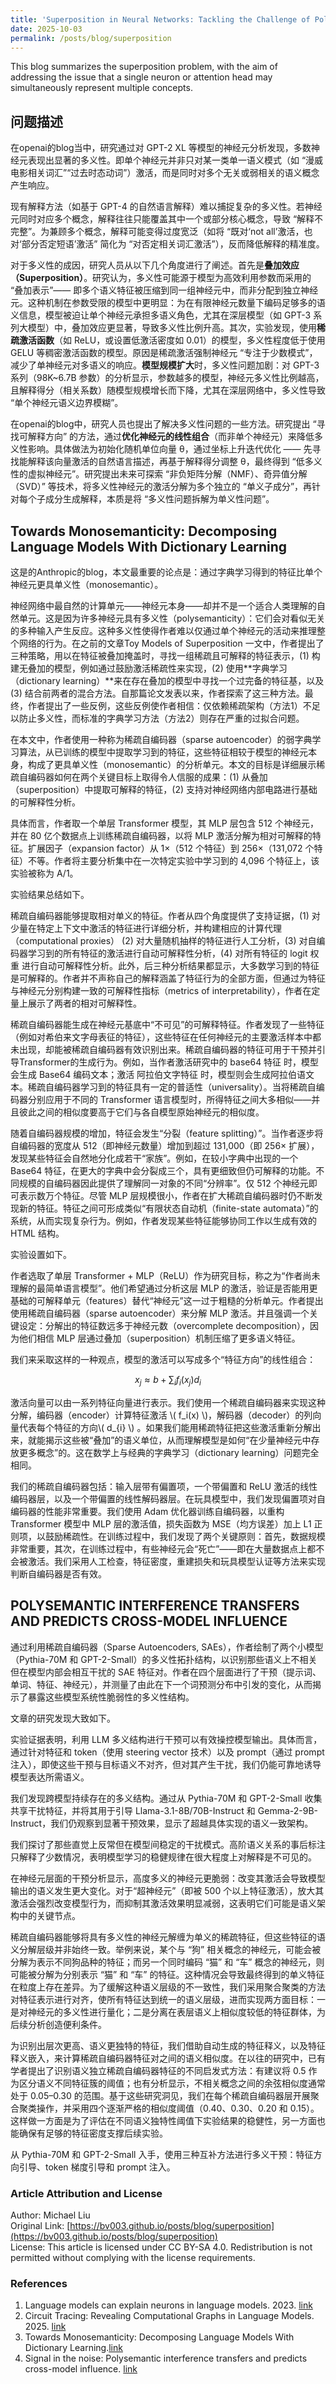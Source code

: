 ```yaml
---
title: 'Superposition in Neural Networks: Tackling the Challenge of Polysemantic Neurons'
date: 2025-10-03
permalink: /posts/blog/superposition
---
```


This blog summarizes the superposition problem, with the aim of addressing the issue that a single neuron or attention head may simultaneously represent multiple concepts.

<!-- excerpt -->

## 问题描述
在openai的blog当中，研究通过对 GPT-2 XL 等模型的神经元分析发现，多数神经元表现出显著的多义性。即单个神经元并非只对某一类单一语义模式（如 “漫威电影相关词汇”“过去时态动词”）激活，而是同时对多个无关或弱相关的语义概念产生响应。

现有解释方法（如基于 GPT-4 的自然语言解释）难以捕捉复杂的多义性。若神经元同时对应多个概念，解释往往只能覆盖其中一个或部分核心概念，导致 “解释不完整”。为兼顾多个概念，解释可能变得过度宽泛（如将 “既对‘not all’激活，也对‘部分否定短语’激活” 简化为 “对否定相关词汇激活”），反而降低解释的精准度。

对于多义性的成因，研究人员从以下几个角度进行了阐述。首先是**叠加效应（Superposition）**。研究认为，多义性可能源于模型为高效利用参数而采用的 “叠加表示”—— 即多个语义特征被压缩到同一组神经元中，而非分配到独立神经元。这种机制在参数受限的模型中更明显：为在有限神经元数量下编码足够多的语义信息，模型被迫让单个神经元承担多语义角色，尤其在深层模型（如 GPT-3 系列大模型）中，叠加效应更显著，导致多义性比例升高。其次，实验发现，使用**稀疏激活函数**（如 ReLU，或设置低激活密度如 0.01）的模型，多义性程度低于使用 GELU 等稠密激活函数的模型。原因是稀疏激活强制神经元 “专注于少数模式”，减少了单神经元对多语义的响应。**模型规模扩大**时，多义性问题加剧：对 GPT-3 系列（98K~6.7B 参数）的分析显示，参数越多的模型，神经元多义性比例越高，且解释得分（相关系数）随模型规模增长而下降，尤其在深层网络中，多义性导致 “单个神经元语义边界模糊”。

在openai的blog中，研究人员也提出了解决多义性问题的一些方法。研究提出 “寻找可解释方向” 的方法，通过**优化神经元的线性组合**（而非单个神经元）来降低多义性影响。具体做法为初始化随机单位向量 θ，通过坐标上升迭代优化 —— 先寻找能解释该向量激活的自然语言描述，再基于解释得分调整 θ，最终得到 “低多义性的虚拟神经元”。研究提出未来可探索 “非负矩阵分解（NMF）、奇异值分解（SVD）” 等技术，将多义性神经元的激活分解为多个独立的 “单义子成分”，再针对每个子成分生成解释，本质是将 “多义性问题拆解为单义性问题”。



## Towards Monosemanticity: Decomposing Language Models With Dictionary Learning

这是的Anthropic的blog，本文最重要的论点是：通过字典学习得到的特征比单个神经元更具单义性（monosemantic）。

神经网络中最自然的计算单元——神经元本身——却并不是一个适合人类理解的自然单元。这是因为许多神经元具有多义性（polysemanticity）：它们会对看似无关的多种输入产生反应。这种多义性使得作者难以仅通过单个神经元的活动来推理整个网络的行为。在之前的文章Toy Models of Superposition 一文中，作者提出了三种策略，用以在特征被叠加掩盖时，寻找一组稀疏且可解释的特征表示，(1) 构建无叠加的模型，例如通过鼓励激活稀疏性来实现，(2) 使用**字典学习（dictionary learning）**来在存在叠加的模型中寻找一个过完备的特征基，以及 (3) 结合前两者的混合方法。自那篇论文发表以来，作者探索了这三种方法。最终，作者提出了一些反例，这些反例使作者相信：仅依赖稀疏架构（方法1）不足以防止多义性，而标准的字典学习方法（方法2）则存在严重的过拟合问题。

在本文中，作者使用一种称为稀疏自编码器（sparse autoencoder）的弱字典学习算法，从已训练的模型中提取学习到的特征，这些特征相较于模型的神经元本身，构成了更具单义性（monosemantic）的分析单元。本文的目标是详细展示稀疏自编码器如何在两个关键目标上取得令人信服的成果：(1) 从叠加（superposition）中提取可解释的特征，(2) 支持对神经网络内部电路进行基础的可解释性分析。

具体而言，作者取一个单层 Transformer 模型，其 MLP 层包含 512 个神经元，并在 80 亿个数据点上训练稀疏自编码器，以将 MLP 激活分解为相对可解释的特征。扩展因子（expansion factor）从 1×（512 个特征）到 256×（131,072 个特征）不等。作者将主要分析集中在一次特定实验中学习到的 4,096 个特征上，该实验被称为 A/1。

实验结果总结如下。

稀疏自编码器能够提取相对单义的特征。作者从四个角度提供了支持证据，(1) 对少量在特定上下文中激活的特征进行详细分析，并构建相应的计算代理（computational proxies）
(2) 对大量随机抽样的特征进行人工分析，(3) 对自编码器学习到的所有特征的激活进行自动可解释性分析，(4) 对所有特征的 logit 权重 进行自动可解释性分析。此外，后三种分析结果都显示，大多数学习到的特征是可解释的。作者并不声称自己的解释涵盖了特征行为的全部方面，但通过为特征与神经元分别构建一致的可解释性指标（metrics of interpretability），作者在定量上展示了两者的相对可解释性。

稀疏自编码器能生成在神经元基底中“不可见”的可解释特征。作者发现了一些特征（例如对希伯来文字母表征的特征），这些特征在任何神经元的主要激活样本中都未出现，却能被稀疏自编码器有效识别出来。稀疏自编码器的特征可用于干预并引导Transformer的生成行为。例如，当作者激活研究中的 base64 特征 时，模型会生成 Base64 编码文本；激活 阿拉伯文字特征 时，模型则会生成阿拉伯语文本。稀疏自编码器学习到的特征具有一定的普适性（universality）。当将稀疏自编码器分别应用于不同的 Transformer 语言模型时，所得特征之间大多相似——并且彼此之间的相似度要高于它们与各自模型原始神经元的相似度。

随着自编码器规模的增加，特征会发生“分裂（feature splitting）”。当作者逐步将自编码器的宽度从 512（即神经元数量）增加到超过 131,000（即 256× 扩展），发现某些特征会自然地分化成若干“家族”。例如，在较小字典中出现的一个 Base64 特征，在更大的字典中会分裂成三个，具有更细致但仍可解释的功能。不同规模的自编码器因此提供了理解同一对象的不同“分辨率”。仅 512 个神经元即可表示数万个特征。尽管 MLP 层规模很小，作者在扩大稀疏自编码器时仍不断发现新的特征。特征之间可形成类似“有限状态自动机（finite-state automata）”的系统，从而实现复杂行为。例如，作者发现某些特征能够协同工作以生成有效的 HTML 结构。

实验设置如下。

作者选取了单层 Transformer + MLP（ReLU）作为研究目标，称之为“作者尚未理解的最简单语言模型”。他们希望通过分析这层 MLP 的激活，验证是否能用更基础的可解释单元（features）替代“神经元”这一过于粗糙的分析单元。作者提出使用稀疏自编码器（sparse autoencoder）来分解 MLP 激活。并且强调一个关键设定：分解出的特征数远多于神经元数（overcomplete decomposition），因为他们相信 MLP 层通过叠加（superposition）机制压缩了更多语义特征。

我们来采取这样的一种观点，模型的激活可以写成多个“特征方向”的线性组合：

$$ x_j \approx b + \sum_{i} f_i(x_j) d_i $$

激活向量可以由一系列特征向量进行表示。我们使用一个稀疏自编码器来实现这种分解，编码器（encoder）计算特征激活 \\( f_i(x) \\)，解码器（decoder）的列向量代表每个特征的方向\\( d_{i} \\) 。如果我们能用稀疏特征把这些激活重新分解出来，就能揭示这些被“叠加”的语义单位，从而理解模型是如何“在少量神经元中存放更多概念”的。这在数学上与经典的字典学习（dictionary learning）问题完全相同。

我们的稀疏自编码器包括：输入层带有偏置项，一个带偏置和 ReLU 激活的线性编码器层，以及一个带偏置的线性解码器层。在玩具模型中，我们发现偏置项对自编码器的性能非常重要。我们使用 Adam 优化器训练自编码器，以重构 Transformer 模型中 MLP 层的激活值，损失函数为 MSE（均方误差）加上 L1 正则项，以鼓励稀疏性。在训练过程中，我们发现了两个关键原则：首先，数据规模非常重要，其次，在训练过程中，有些神经元会“死亡”——即在大量数据点上都不会被激活。我们采用人工检查，特征密度，重建损失和玩具模型认证等方法来实现判断自编码器是否有效。

## POLYSEMANTIC INTERFERENCE  TRANSFERS AND PREDICTS CROSS-MODEL INFLUENCE

通过利用稀疏自编码器（Sparse Autoencoders, SAEs），作者绘制了两个小模型（Pythia-70M 和 GPT-2-Small）的多义性拓扑结构，以识别那些语义上不相关但在模型内部会相互干扰的 SAE 特征对。作者在四个层面进行了干预（提示词、单词、特征、神经元），并测量了由此在下一个词预测分布中引发的变化，从而揭示了暴露这些模型系统性脆弱性的多义性结构。

文章的研究发现大致如下。

实验证据表明，利用 LLM 多义结构进行干预可以有效操控模型输出。具体而言，通过针对特征和 token（使用 steering vector 技术）以及 prompt（通过 prompt 注入），即使这些干预与目标语义不对齐，但对其产生干扰，我们仍能可靠地诱导模型表达所需语义。

我们发现跨模型持续存在的多义结构。通过从 Pythia-70M 和 GPT-2-Small 收集共享干扰特征，并将其用于引导 Llama-3.1-8B/70B-Instruct 和 Gemma-2-9B-Instruct，我们仍观察到显著干预效果，显示了超越具体实现的语义一致架构。

我们探讨了那些直觉上反常但在模型间稳定的干扰模式。高阶语义关系的事后标注只解释了少数情况，表明模型学习的稳健规律在很大程度上对解释是不可见的。

在神经元层面的干预分析显示，高度多义的神经元更脆弱：改变其激活会导致模型输出的语义发生更大变化。对于“超神经元”（即被 500 个以上特征激活），放大其激活会强烈改变模型行为，而抑制其激活效果明显减弱，这表明它们可能是语义架构中的关键节点。

稀疏自编码器能够将具有多义性的神经元解缠为单义的稀疏特征，但这些特征的语义分解层级并非始终一致。举例来说，某个与 “狗” 相关概念的神经元，可能会被分解为表示不同狗品种的特征；而另一个同时编码 “猫” 和 “车” 概念的神经元，则可能被分解为分别表示 “猫” 和 “车” 的特征。这种情况会导致最终得到的单义特征在粒度上存在差异。为了缓解这种语义层级的不一致性，我们采用聚合聚类的方法对特征表示进行对齐，使所有特征达到统一的语义层级，进而实现两方面目标：一是对神经元的多义性进行量化；二是分离在表层语义上相似度较低的特征群体，为后续分析创造便利条件。

为识别出层次更高、语义更独特的特征，我们借助自动生成的特征释义，以及特征释义嵌入，来计算稀疏自编码器特征对之间的语义相似度。在以往的研究中，已有学者提出了识别语义独立稀疏自编码器特征的不同启发式方法：有建议将 0.5 作为区分语义不同特征簇的阈值；也有分析显示，不相关概念之间的余弦相似度通常处于 0.05–0.30 的范围。基于这些研究洞见，我们在每个稀疏自编码器层开展聚合聚类操作，并采用四个逐渐严格的相似度阈值（0.40、0.30、0.20 和 0.15）。这样做一方面是为了评估在不同语义独特性阈值下实验结果的稳健性，另一方面也能确保有足够的特征密度支撑后续实验。

从 Pythia-70M 和 GPT-2-Small 入手，使用三种互补方法进行多义干预：特征方向引导、token 梯度引导和 prompt 注入。

### Article Attribution and License
Author: Michael Liu  
Original Link: [https://bv003.github.io/posts/blog/superposition](https://bv003.github.io/posts/blog/superposition)  
License: This article is licensed under CC BY-SA 4.0. Redistribution is not permitted without complying with the license requirements.  

### References
1. Language models can explain neurons in language models. 2023. [link](https://openaipublic.blob.core.windows.net/neuron-explainer/paper/index.html)
2. Circuit Tracing: Revealing Computational Graphs in Language Models. 2025. [link](https://transformer-circuits.pub/2025/attribution-graphs/methods.html)
3. Towards Monosemanticity: Decomposing Language Models With Dictionary Learning.[link](https://transformer-circuits.pub/2023/monosemantic-features/index.html)
4. Signal in the noise: Polysemantic interference transfers and predicts cross-model influence. [link](https://arxiv.org/html/2505.11611v2)